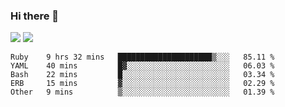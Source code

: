 ### Hi there 👋

<!--
**sasharevzin/sasharevzin** is a ✨ _special_ ✨ repository because its `README.md` (this file) appears on your GitHub profile.

Here are some ideas to get you started:

- 🔭 I’m currently working on ...
- 🌱 I’m currently learning ...
- 👯 I’m looking to collaborate on ...
- 🤔 I’m looking for help with ...
- 💬 Ask me about ...
- 📫 How to reach me: ...
- 😄 Pronouns: ...
- ⚡ Fun fact: ...
-->

![](https://yusufozturk.vercel.app/api?username=sasharevzin&hide_title=true&include_all_commits=true&count_private=true&show_icons=true) ![](https://yusufozturk.vercel.app/api/top-langs/?username=sasharevzin&layout=compact&langs_count=10&hide=apacheconf,coffeescript)

<!--START_SECTION:waka-->
```text
Ruby    9 hrs 32 mins   █████████████████████▒░░░   85.11 % 
YAML    40 mins         █▓░░░░░░░░░░░░░░░░░░░░░░░   06.03 % 
Bash    22 mins         █░░░░░░░░░░░░░░░░░░░░░░░░   03.34 % 
ERB     15 mins         ▓░░░░░░░░░░░░░░░░░░░░░░░░   02.29 % 
Other   9 mins          ▒░░░░░░░░░░░░░░░░░░░░░░░░   01.39 % 
```
<!--END_SECTION:waka-->
